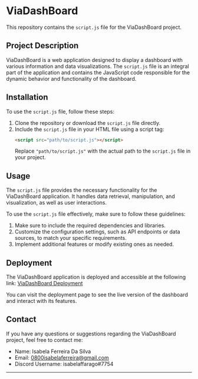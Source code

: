 # ViaDashBoard

This repository contains the `script.js` file for the ViaDashBoard project.

## Project Description

ViaDashBoard is a web application designed to display a dashboard with various information and data visualizations. The `script.js` file is an integral part of the application and contains the JavaScript code responsible for the dynamic behavior and functionality of the dashboard.

## Installation

To use the `script.js` file, follow these steps:
1. Clone the repository or download the `script.js` file directly.
2. Include the `script.js` file in your HTML file using a script tag:
   ```html
   <script src="path/to/script.js"></script>
   ```
   Replace `"path/to/script.js"` with the actual path to the `script.js` file in your project.

## Usage

The `script.js` file provides the necessary functionality for the ViaDashBoard application. It handles data retrieval, manipulation, and visualization, as well as user interactions.

To use the `script.js` file effectively, make sure to follow these guidelines:
1. Make sure to include the required dependencies and libraries.
2. Customize the configuration settings, such as API endpoints or data sources, to match your specific requirements.
3. Implement additional features or modify existing ones as needed.

## Deployment

The ViaDashBoard application is deployed and accessible at the following link:
[ViaDashBoard Deployment](https://isabelafarago.github.io/ViaDashBoard/)

You can visit the deployment page to see the live version of the dashboard and interact with its features.

## Contact

If you have any questions or suggestions regarding the ViaDashBoard project, feel free to contact me:

- Name: Isabela Ferreira Da Silva
- Email: [0800isabelaferreira@gmail.com](mailto:0800isabelaferreira@gmail.com)
- Discord Username: isabelaffarago#7754


----
